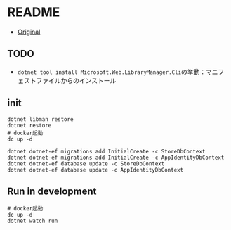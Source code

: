 # README

- [Original](https://github.com/Apress/pro-asp.net-core-6/tree/main/11%20-%20SportsStore%20-%205/End%20of%20Chapter/SportsSln)

## TODO
- `dotnet tool install Microsoft.Web.LibraryManager.Cli`の挙動：マニフェストファイルからのインストール

## init

```shell
dotnet libman restore
dotnet restore
# docker起動
dc up -d

dotnet dotnet-ef migrations add InitialCreate -c StoreDbContext
dotnet dotnet-ef migrations add InitialCreate -c AppIdentityDbContext
dotnet dotnet-ef database update -c StoreDbContext
dotnet dotnet-ef database update -c AppIdentityDbContext
```

## Run in development

```shell
# docker起動
dc up -d
dotnet watch run
```